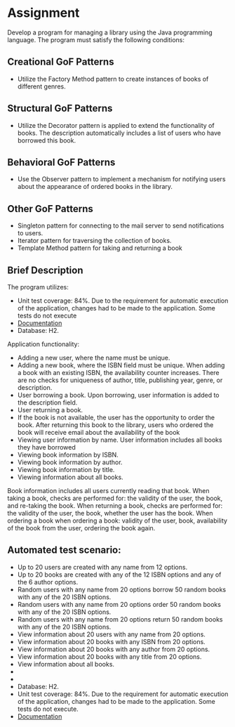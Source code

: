 # Assignment

Develop a program for managing a library using the Java programming language. The program must satisfy the following conditions:

## Creational GoF Patterns
- Utilize the Factory Method pattern to create instances of books of different genres.

## Structural GoF Patterns
- Utilize the Decorator pattern is applied to extend the functionality of books. The description automatically includes a list of users who have borrowed this book.

## Behavioral GoF Patterns
- Use the Observer pattern to implement a mechanism for notifying users about the appearance of ordered books in the library.

## Other GoF Patterns
- Singleton pattern for connecting to the mail server to send notifications to users.
- Iterator pattern for traversing the collection of books.
- Template Method pattern for taking and returning a book

## Brief Description

The program utilizes:

- Unit test coverage: 84%. Due to the requirement for automatic execution of the application, changes had to be made to the application. Some tests do not execute
- [Documentation](http://localhost:8080/swagger-ui/index.html#/)
- Database: H2.

Application functionality:

- Adding a new user, where the name must be unique.
- Adding a new book, where the ISBN field must be unique. When adding a book with an existing ISBN, the availability counter increases. There are no checks for uniqueness of author, title, publishing year, genre, or description.
- User borrowing a book. Upon borrowing, user information is added to the description field.
- User returning a book.
- If the book is not available, the user has the opportunity to order the book. After returning this book to the library, users who ordered the book will receive email about the availability of the book
- Viewing user information by name. User information includes all books they have borrowed
- Viewing book information by ISBN.
- Viewing book information by author.
- Viewing book information by title.
- Viewing information about all books. 

Book information includes all users currently reading that book.
When taking a book, checks are performed for: the validity of the user, the book, and re-taking the book.
When returning a book, checks are performed for: the validity of the user, the book, whether the user has the book.
When ordering a book when ordering a book: validity of the user, book, availability of the book from the user, ordering the book again.

## Automated test scenario:
- Up to 20 users are created with any name from 12 options.
- Up to 20 books are created with any of the 12 ISBN options and any of the 6 author options.
- Random users with any name from 20 options borrow 50 random books with any of the 20 ISBN options.
- Random users with any name from 20 options order 50 random books with any of the 20 ISBN options.
- Random users with any name from 20 options return 50 random books with any of the 20 ISBN options.
- View information about 20 users with any name from 20 options.
- View information about 20 books with any ISBN from 20 options.
- View information about 20 books with any author from 20 options.
- View information about 20 books with any title from 20 options.
- View information about all books.
- 
- 
- Database: H2.
- Unit test coverage: 84%. Due to the requirement for automatic execution of the application, changes had to be made to the application. Some tests do not execute.
- [Documentation](http://localhost:8080/swagger-ui/index.html#/)

